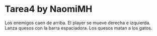 # Tarea4 by NaomiMH
Los enemigos caen de arriba. El player se mueve derecha e izquierda. Lanza quesos con la barra espaciadora. Los quesos matan a los gatos.
